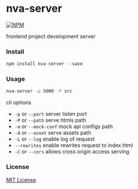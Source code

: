 nva-server
===
[![NPM](https://nodei.co/npm/nva-server.png?downloads=true&downloadRank=true&stars=true)](https://nodei.co/npm/nva-server/)

frontend project development server

### Install


```javascript
npm install nva-server --save
```

### Usage


```bash
nva-server -p 5000 -P src
```

cli options

- `-p` or `--port`  server listen port
- `-P` or `--path` serve htmls path
- `-m` or `--mock-conf` mock api configs path
- `-A` or `--asset` serve assets path
- `-L` or `--log`   enable log of request
- `--rewrites`  enable rewrites request to index.html
- `-C` or `--cors` allows cross origin access serving

### License

[MIT License](http://en.wikipedia.org/wiki/MIT_License)